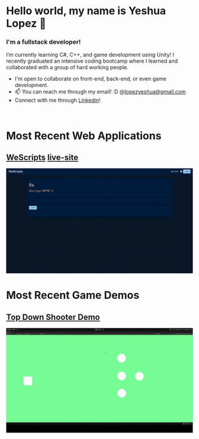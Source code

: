 # Hello world, my name is Yeshua Lopez 👋
### I'm a fullstack developer!
I’m currently learning C#, C++, and game development using Unity!
I recently graduated an intensive coding bootcamp where I learned and collaborated with a group of hard working people.
- I'm open to collaborate on front-end, back-end, or even game development.
- 📫 You can reach me through my email! :D  @lopezyeshua@gmail.com
- Connect with me through [Linkedin](https://www.linkedin.com/in/yeshua-lopez-232306184/)!

<br>

<h1 class="webApps">Most Recent Web Applications</h1>

## [WeScripts](https://github.com/LopezYeshua/WeScripts) [live-site](http://www.wescripts.org)

<img src="./static/typing2.gif" width="700"/>

<br>

<h1 class ="gameDev">Most Recent Game Demos</h1>

## [Top Down Shooter Demo](https://github.com/LopezYeshua/topDownShooter)
<img src="./static/topdownshooting.gif" width="700" alt="top down game"/>

<!---
LopezYeshua/LopezYeshua is a ✨ special ✨ repository because its `README.md` (this file) appears on your GitHub profile.
You can click the Preview link to take a look at your changes.
--->
